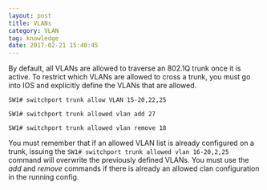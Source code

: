 ```yaml
---
layout: post
title: VLANs
category: VLAN
tag: knowledge
date: 2017-02-21 15:40:45
---
```

By default, all VLANs are allowed to traverse an 802.1Q trunk once it is active. To restrict which VLANs are allowed to cross a trunk, you must go into IOS and explicitly define the VLANs that are allowed.

`SW1# switchport trunk allow VLAN 15-20,22,25`

`SW1# switchport trunk allowed vlan add 27`

`SW1# switchport trunk allowed vlan remove 18`

You must remember that if an allowed VLAN list is already configured on a trunk, issuing the `SW1# switchport trunk allowed vlan 16-20,2,25` command will overwrite the previously defined VLANs. You must use the *add* and *remove* commands if there is already an allowed clan configuration in the running config.